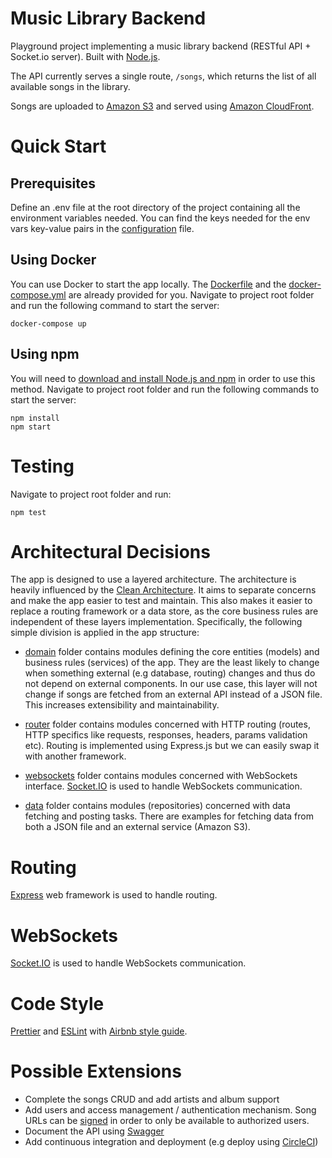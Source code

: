 # Music Library Backend

Playground project implementing a music library backend (RESTful API + Socket.io server). Built with [Node.js](https://nodejs.org).

The API currently serves a single route, `/songs`, which returns the list of all available songs in the library.

Songs are uploaded to [Amazon S3](https://aws.amazon.com/s3/) and served using [Amazon CloudFront](https://aws.amazon.com/cloudfront/).

# Quick Start

## Prerequisites

Define an .env file at the root directory of the project containing all the environment variables needed. You can find the keys needed for the env vars key-value pairs in the [configuration](https://github.com/arisgk/music-library-api/blob/master/src/config/index.js) file.

## Using Docker

You can use Docker to start the app locally. The [Dockerfile](https://github.com/arisgk/music-library-api/blob/master/Dockerfile) and the [docker-compose.yml](https://github.com/arisgk/music-library-api/blob/master/docker-compose.yml) are already provided for you. Navigate to project root folder and run the following command to start the server:

```
docker-compose up
```

## Using npm

You will need to [download and install Node.js and npm](https://nodejs.org/en/download/) in order to use this method. Navigate to project root folder and run the following commands to start the server:

```
npm install
npm start
```

# Testing

Navigate to project root folder and run:

```
npm test
```

# Architectural Decisions

The app is designed to use a layered architecture. The architecture is heavily influenced by the [Clean Architecture](http://blog.cleancoder.com/uncle-bob/2012/08/13/the-clean-architecture.html). It aims to separate concerns and make the app easier to test and maintain. This also makes it easier to replace a routing framework or a data store, as the core business rules are independent of these layers implementation. Specifically, the following simple division is applied in the app structure:

- [domain](https://github.com/arisgk/music-library-api/tree/master/src/domain) folder contains modules defining the core entities (models) and business rules (services) of the app. They are the least likely to change when something external (e.g database, routing) changes and thus do not depend on external components. In our use case, this layer will not change if songs are fetched from an external API instead of a JSON file. This increases extensibility and maintainability.

- [router](https://github.com/arisgk/music-library-api/tree/master/src/router) folder contains modules concerned with HTTP routing (routes, HTTP specifics like requests, responses, headers, params validation etc). Routing is implemented using Express.js but we can easily swap it with another framework.

- [websockets](https://github.com/arisgk/music-library-api/tree/master/src/websockets) folder contains modules concerned with WebSockets interface. [Socket.IO](https://socket.io/) is used to handle WebSockets communication.

- [data](https://github.com/arisgk/music-library-api/tree/master/src/data) folder contains modules (repositories) concerned with data fetching and posting tasks. There are examples for fetching data from both a JSON file and an external service (Amazon S3).

# Routing

[Express](https://expressjs.com/) web framework is used to handle routing.

# WebSockets

[Socket.IO](https://socket.io/) is used to handle WebSockets communication.

# Code Style

[Prettier](https://prettier.io/) and [ESLint](https://eslint.org/) with [Airbnb style guide](https://github.com/airbnb/javascript).

# Possible Extensions

- Complete the songs CRUD and add artists and album support
- Add users and access management / authentication mechanism. Song URLs can be [signed](https://docs.aws.amazon.com/AmazonCloudFront/latest/DeveloperGuide/private-content-signed-urls.html) in order to only be available to authorized users.
- Document the API using [Swagger](https://swagger.io/)
- Add continuous integration and deployment (e.g deploy using [CircleCI](https://circleci.com/))
